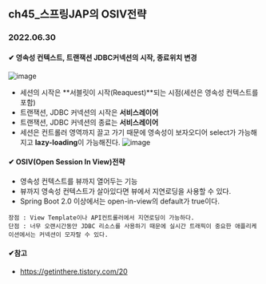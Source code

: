 ## ch45_스프링JAP의 OSIV전략
### 2022.06.30

#### ✔ 영속성 컨텍스트, 트랜잭션 JDBC커넥션의 시작, 종료위치 변경
![image](https://user-images.githubusercontent.com/97611103/176588748-278f0cdf-8424-4dc6-b77a-09673d3fb924.png)

 - 세션의 시작은 **서블릿이 시작(Reaquest)**되는 시점(세션은 영속성 컨텍스트를 포함)
 - 트랜잭션, JDBC 커넥션의 시작은 **서비스레이어**
 - 트랜잭션, JDBC 커넥션의 종료는 **서비스레이어**
 - 세션은 컨트롤러 영역까지 끌고 가기 때문에 영속성이 보자오디어 select가 가능해지고 **lazy-loading**이 가능해진다.
	![image](https://user-images.githubusercontent.com/97611103/176588415-3943c028-6518-43b0-a229-5c9ecd4d29a5.png)

#### ✔ OSIV(Open Session In View)전략
 - 영속성 컨텍스트를 뷰까지 열어두는 기능
 - 뷰까지 영속성 컨텍스트가 살아있다면 뷰에서 지연로딩을 사용할 수 있다.
 - Spring Boot 2.0 이상에서는 open-in-view의 default가 true이다.
 ```
 장점 : View Template이나 API컨트롤러에서 지연로딩이 가능하다.
 단점 : 너무 오랜시간동안 JDBC 리소스를 사용하기 때문에 실시간 트래픽이 중요한 애플리케이션에서는 커넥션이 모자랄 수 있다.
 ```


#### ✔참고
 - https://getinthere.tistory.com/20